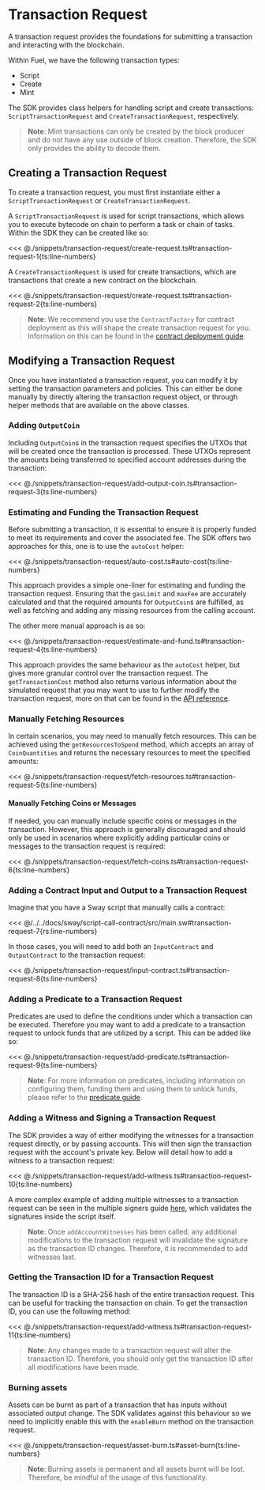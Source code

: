 # Transaction Request

A transaction request provides the foundations for submitting a transaction and interacting with the blockchain.

Within Fuel, we have the following transaction types:

- Script
- Create
- Mint

The SDK provides class helpers for handling script and create transactions: `ScriptTransactionRequest` and `CreateTransactionRequest`, respectively.

> **Note**: Mint transactions can only be created by the block producer and do not have any use outside of block creation. Therefore, the SDK only provides the ability to decode them.

## Creating a Transaction Request

To create a transaction request, you must first instantiate either a `ScriptTransactionRequest` or `CreateTransactionRequest`.

A `ScriptTransactionRequest` is used for script transactions, which allows you to execute bytecode on chain to perform a task or chain of tasks. Within the SDK they can be created like so:

<<< @./snippets/transaction-request/create-request.ts#transaction-request-1{ts:line-numbers}

A `CreateTransactionRequest` is used for create transactions, which are transactions that create a new contract on the blockchain.

<<< @./snippets/transaction-request/create-request.ts#transaction-request-2{ts:line-numbers}

> **Note**: We recommend you use the `ContractFactory` for contract deployment as this will shape the create transaction request for you. Information on this can be found in the [contract deployment guide](../contracts/deploying-contracts.md#2-contract-deployment).

## Modifying a Transaction Request

Once you have instantiated a transaction request, you can modify it by setting the transaction parameters and policies. This can either be done manually by directly altering the transaction request object, or through helper methods that are available on the above classes.

### Adding `OutputCoin`

Including `OutputCoin`s in the transaction request specifies the UTXOs that will be created once the transaction is processed. These UTXOs represent the amounts being transferred to specified account addresses during the transaction:

<<< @./snippets/transaction-request/add-output-coin.ts#transaction-request-3{ts:line-numbers}

### Estimating and Funding the Transaction Request

Before submitting a transaction, it is essential to ensure it is properly funded to meet its requirements and cover the associated fee. The SDK offers two approaches for this, one is to use the `autoCost` helper:

<<< @./snippets/transaction-request/auto-cost.ts#auto-cost{ts:line-numbers}

This approach provides a simple one-liner for estimating and funding the transaction request. Ensuring that the `gasLimit` and `maxFee` are accurately calculated and that the required amounts for `OutputCoin`s are fulfilled, as well as fetching and adding any missing resources from the calling account.

The other more manual approach is as so:

<<< @./snippets/transaction-request/estimate-and-fund.ts#transaction-request-4{ts:line-numbers}

This approach provides the same behaviour as the `autoCost` helper, but gives more granular control over the transaction request. The `getTransactionCost` method also returns various information about the simulated request that you may want to use to further modify the transaction request, more on that can be found in the [API reference](https://fuels-ts-docs-api.vercel.app/types/_fuel_ts_account.TransactionCost.html).

### Manually Fetching Resources

In certain scenarios, you may need to manually fetch resources. This can be achieved using the `getResourcesToSpend` method, which accepts an array of `CoinQuantities` and returns the necessary resources to meet the specified amounts:

<<< @./snippets/transaction-request/fetch-resources.ts#transaction-request-5{ts:line-numbers}

#### Manually Fetching Coins or Messages

If needed, you can manually include specific coins or messages in the transaction. However, this approach is generally discouraged and should only be used in scenarios where explicitly adding particular coins or messages to the transaction request is required:

<<< @./snippets/transaction-request/fetch-coins.ts#transaction-request-6{ts:line-numbers}

### Adding a Contract Input and Output to a Transaction Request

Imagine that you have a Sway script that manually calls a contract:

<<< @/../../docs/sway/script-call-contract/src/main.sw#transaction-request-7{rs:line-numbers}

In those cases, you will need to add both an `InputContract` and `OutputContract` to the transaction request:

<<< @./snippets/transaction-request/input-contract.ts#transaction-request-8{ts:line-numbers}

### Adding a Predicate to a Transaction Request

Predicates are used to define the conditions under which a transaction can be executed. Therefore you may want to add a predicate to a transaction request to unlock funds that are utilized by a script. This can be added like so:

<<< @./snippets/transaction-request/add-predicate.ts#transaction-request-9{ts:line-numbers}

> **Note**: For more information on predicates, including information on configuring them, funding them and using them to unlock funds, please refer to the [predicate guide](../predicates/index.md).

### Adding a Witness and Signing a Transaction Request

The SDK provides a way of either modifying the witnesses for a transaction request directly, or by passing accounts. This will then sign the transaction request with the account's private key. Below will detail how to add a witness to a transaction request:

<<< @./snippets/transaction-request/add-witness.ts#transaction-request-10{ts:line-numbers}

A more complex example of adding multiple witnesses to a transaction request can be seen in the multiple signers guide [here](../cookbook/transactions-with-multiple-signers.md), which validates the signatures inside the script itself.

> **Note**: Once `addAccountWitnesses` has been called, any additional modifications to the transaction request will invalidate the signature as the transaction ID changes. Therefore, it is recommended to add witnesses last.

### Getting the Transaction ID for a Transaction Request

The transaction ID is a SHA-256 hash of the entire transaction request. This can be useful for tracking the transaction on chain. To get the transaction ID, you can use the following method:

<<< @./snippets/transaction-request/add-witness.ts#transaction-request-11{ts:line-numbers}

> **Note**: Any changes made to a transaction request will alter the transaction ID. Therefore, you should only get the transaction ID after all modifications have been made.

### Burning assets

Assets can be burnt as part of a transaction that has inputs without associated output change. The SDK validates against this behaviour so we need to implicitly enable this with the `enableBurn` method on the transaction request.

<<< @./snippets/transaction-request/asset-burn.ts#asset-burn{ts:line-numbers}

> **Note**: Burning assets is permanent and all assets burnt will be lost. Therefore, be mindful of the usage of this functionality.
